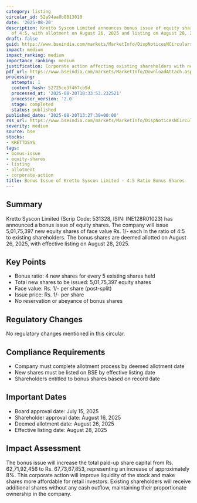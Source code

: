 ```yaml
---
category: listing
circular_id: 52a94aa8b8813010
date: '2025-08-20'
description: Kretto Syscon Limited announces bonus issue of equity shares in the ratio
  of 4:5, with allotment on August 26, 2025 and listing on August 28, 2025.
draft: false
guid: https://www.bseindia.com/markets/MarketInfo/DispNoticesNCirculars.aspx?Noticeid={BAAC5228-75BF-40B8-99E2-C959CA8A0CF5}&noticeno=20250820-49&dt=08/20/2025&icount=49&totcount=61&flag=0
impact: medium
impact_ranking: medium
importance_ranking: medium
justification: Corporate action affecting existing shareholders with new share listing
pdf_url: https://www.bseindia.com/markets/MarketInfo/DownloadAttach.aspx?id=20250820-49&attachedId=276ca33e-49b1-4a0a-9639-7a5f952b8591
processing:
  attempts: 1
  content_hash: 52725ce3f467cb9d
  processed_at: '2025-08-20T18:33:53.232521'
  processor_version: '2.0'
  stage: completed
  status: published
published_date: '2025-08-20T13:27:39+00:00'
rss_url: https://www.bseindia.com/markets/MarketInfo/DispNoticesNCirculars.aspx?Noticeid={BAAC5228-75BF-40B8-99E2-C959CA8A0CF5}&noticeno=20250820-49&dt=08/20/2025&icount=49&totcount=61&flag=0
severity: medium
source: bse
stocks:
- KRETTOSYS
tags:
- bonus-issue
- equity-shares
- listing
- allotment
- corporate-action
title: Bonus Issue of Kretto Syscon Limited - 4:5 Ratio Bonus Shares
---
```


## Summary

Kretto Syscon Limited (Scrip Code: 531328, ISIN: INE128R01023) has announced a bonus issue of equity shares. The company will issue 5,01,75,397 new equity shares of face value Rs. 1/- each in the ratio of 4:5 to existing shareholders. The bonus shares are deemed allotted on August 26, 2025, with effective listing on August 28, 2025.

## Key Points

- Bonus ratio: 4 new shares for every 5 existing shares held
- Total new shares to be issued: 5,01,75,397 equity shares
- Face value: Rs. 1/- per share (post-split)
- Issue price: Rs. 1/- per share
- No reservation or abeyance of bonus shares

## Regulatory Changes

No regulatory changes mentioned in this circular.

## Compliance Requirements

- Company must complete allotment process by deemed allotment date
- New shares must be listed on BSE by effective listing date
- Shareholders entitled to bonus shares based on record date

## Important Dates

- Board approval date: July 15, 2025
- Shareholder approval date: August 16, 2025
- Deemed allotment date: August 26, 2025
- Effective listing date: August 28, 2025

## Impact Assessment

The bonus issue will increase the total paid-up share capital from Rs. 62,71,92,456 to Rs. 67,73,67,853, representing an increase of approximately 8%. This corporate action will improve liquidity of the stock and make shares more affordable for retail investors. Existing shareholders will receive additional shares without any cash outflow, maintaining their proportionate ownership in the company.